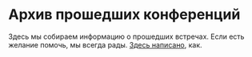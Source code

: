 # Архив прошедших конференций

Здесь мы собираем информацию о прошедших встречах. Если есть желание помочь, мы всегда рады. [Здесь написано](../CONTRIBUTING.md), как.